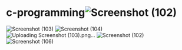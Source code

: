 # c-programming![Screenshot (102)](https://user-images.githubusercontent.com/100866783/227106456-1650e15c-55db-4a7c-8e07-f61a463a4ea1.png)
![Screenshot (103)](https://user-images.githubusercontent.com/100866783/227106466-3b751526-b155-4326-aa90-f7d6354153dd.png)
![Screenshot (104)](https://user-images.githubusercontent.com/100866783/227106468-695beb97-e78d-49b3-b18e-0a9f6d383e1b.png)
![Uploading Screenshot (103).png…]()
![Screenshot (102)](https://user-images.githubusercontent.com/100866783/227110850-3de08a76-6f7e-450c-8d10-84d4aa8aaaec.png)
![Screenshot (106)](https://user-images.githubusercontent.com/100866783/227110912-604f50e6-7b3c-4476-9900-c94bee6af0e9.png)
